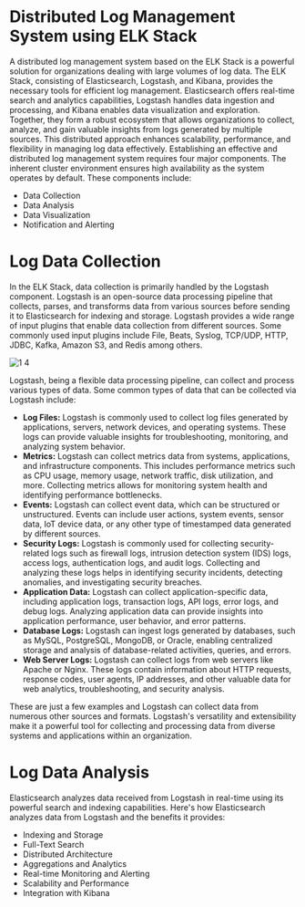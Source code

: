 # Distributed Log Management System using ELK Stack
A distributed log management system based on the ELK Stack is a powerful solution for organizations dealing with large volumes of log data. The ELK Stack, consisting of Elasticsearch, Logstash, and Kibana, provides the necessary tools for efficient log management. Elasticsearch offers real-time search and analytics capabilities, Logstash handles data ingestion and processing, and Kibana enables data visualization and exploration. Together, they form a robust ecosystem that allows organizations to collect, analyze, and gain valuable insights from logs generated by multiple sources. This distributed approach enhances scalability, performance, and flexibility in managing log data effectively. 
Establishing an effective and distributed log management system requires four major components. The inherent cluster environment ensures high availability as the system operates by default. These components include:
-	Data Collection
-	Data Analysis
-	Data Visualization
-	Notification and Alerting
# Log Data Collection
In the ELK Stack, data collection is primarily handled by the Logstash component. Logstash is an open-source data processing pipeline that collects, parses, and transforms data from various sources before sending it to Elasticsearch for indexing and storage.
Logstash provides a wide range of input plugins that enable data collection from different sources.
Some commonly used input plugins include File, Beats, Syslog, TCP/UDP, HTTP, JDBC, Kafka, Amazon S3, and Redis among others.

![1 4](https://github.com/kabbo06/elk-overview/assets/22352861/49b0dffd-48fa-4018-8ea0-ebf2bc8e1e93)

Logstash, being a flexible data processing pipeline, can collect and process various types of data. Some common types of data that can be collected via Logstash include:
- **Log Files:** Logstash is commonly used to collect log files generated by applications, servers, network devices, and operating systems. These logs can provide valuable insights for troubleshooting, monitoring, and analyzing system behavior.
- **Metrics:** Logstash can collect metrics data from systems, applications, and infrastructure components. This includes performance metrics such as CPU usage, memory usage, network traffic, disk utilization, and more. Collecting metrics allows for monitoring system health and identifying performance bottlenecks.
- **Events:** Logstash can collect event data, which can be structured or unstructured. Events can include user actions, system events, sensor data, IoT device data, or any other type of timestamped data generated by different sources.
- **Security Logs:** Logstash is commonly used for collecting security-related logs such as firewall logs, intrusion detection system (IDS) logs, access logs, authentication logs, and audit logs. Collecting and analyzing these logs helps in identifying security incidents, detecting anomalies, and investigating security breaches.
- **Application Data:** Logstash can collect application-specific data, including application logs, transaction logs, API logs, error logs, and debug logs. Analyzing application data can provide insights into application performance, user behavior, and error patterns.
- **Database Logs:** Logstash can ingest logs generated by databases, such as MySQL, PostgreSQL, MongoDB, or Oracle, enabling centralized storage and analysis of database-related activities, queries, and errors.
- **Web Server Logs:** Logstash can collect logs from web servers like Apache or Nginx. These logs contain information about HTTP requests, response codes, user agents, IP addresses, and other valuable data for web analytics, troubleshooting, and security analysis.
  
These are just a few examples and Logstash can collect data from numerous other sources and formats. Logstash's versatility and extensibility make it a powerful tool for collecting and processing data from diverse systems and applications within an organization.
# Log Data Analysis
Elasticsearch analyzes data received from Logstash in real-time using its powerful search and indexing capabilities. Here's how Elasticsearch analyzes data from Logstash and the benefits it provides:
-	Indexing and Storage
-	Full-Text Search
-	Distributed Architecture
-	Aggregations and Analytics
-	Real-time Monitoring and Alerting
-	Scalability and Performance
-	Integration with Kibana




